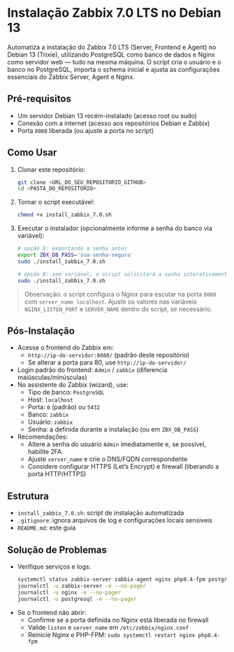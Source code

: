 # Instalação Zabbix 7.0 LTS no Debian 13

Automatiza a instalação do Zabbix 7.0 LTS (Server, Frontend e Agent) no Debian 13 (Trixie), utilizando PostgreSQL como banco de dados e Nginx como servidor web — tudo na mesma máquina. O script cria o usuário e o banco no PostgreSQL, importa o schema inicial e ajusta as configurações essenciais do Zabbix Server, Agent e Nginx.

## Pré-requisitos
- Um servidor Debian 13 recém-instalado (acesso root ou sudo)
- Conexão com a internet (acesso aos repositórios Debian e Zabbix)
- Porta `8080` liberada (ou ajuste a porta no script)

## Como Usar
1. Clonar este repositório:
   ```bash
   git clone <URL_DO_SEU_REPOSITORIO_GITHUB>
   cd <PASTA_DO_REPOSITORIO>
   ```
2. Tornar o script executável:
   ```bash
   chmod +x install_zabbix_7.0.sh
   ```
3. Executar o instalador (opcionalmente informe a senha do banco via variável):
   ```bash
   # opção A: exportando a senha antes
   export ZBX_DB_PASS='sua-senha-segura'
   sudo ./install_zabbix_7.0.sh

   # opção B: sem variável; o script solicitará a senha interativamente
   sudo ./install_zabbix_7.0.sh
   ```

> Observação: o script configura o Nginx para escutar na porta `8080` com `server_name localhost`. Ajuste os valores nas variáveis `NGINX_LISTEN_PORT` e `SERVER_NAME` dentro do script, se necessário.

## Pós-Instalação
- Acesse o frontend do Zabbix em:
  - `http://ip-do-servidor:8080/` (padrão deste repositório)
  - Se alterar a porta para 80, use `http://ip-do-servidor/`
- Login padrão do frontend: `Admin` / `zabbix` (diferencia maiúsculas/minúsculas)
- No assistente do Zabbix (wizard), use:
  - Tipo de banco: `PostgreSQL`
  - Host: `localhost`
  - Porta: `0` (padrão) ou `5432`
  - Banco: `zabbix`
  - Usuário: `zabbix`
  - Senha: a definida durante a instalação (ou em `ZBX_DB_PASS`)
- Recomendações:
  - Altere a senha do usuário `Admin` imediatamente e, se possível, habilite 2FA
  - Ajuste `server_name` e crie o DNS/FQDN correspondente
  - Considere configurar HTTPS (Let’s Encrypt) e firewall (liberando a porta HTTP/HTTPS)

## Estrutura
- `install_zabbix_7.0.sh`: script de instalação automatizada
- `.gitignore`: ignora arquivos de log e configurações locais sensíveis
- `README.md`: este guia

## Solução de Problemas
- Verifique serviços e logs:
  ```bash
  systemctl status zabbix-server zabbix-agent nginx php8.4-fpm postgresql
  journalctl -u zabbix-server -e --no-pager
  journalctl -u nginx -e --no-pager
  journalctl -u postgresql -e --no-pager
  ```
- Se o frontend não abrir:
  - Confirme se a porta definida no Nginx está liberada no firewall
  - Valide `listen` e `server_name` em `/etc/zabbix/nginx.conf`
  - Reinicie Nginx e PHP-FPM: `sudo systemctl restart nginx php8.4-fpm`